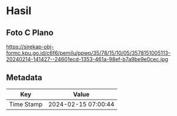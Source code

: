 # Hasil

## Foto C Plano

https://sirekap-obj-formc.kpu.go.id/c6f6/pemilu/ppwp/35/78/15/10/05/3578151005113-20240214-141427--24601ecd-1353-461a-98ef-b7a9be9e0cec.jpg


## Metadata

| Key        | Value               |
| ---------- | ------------------- |
| Time Stamp | 2024-02-15 07:00:44 |



